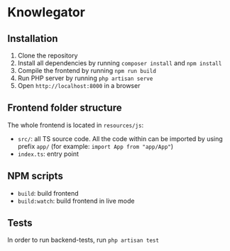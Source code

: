# Knowlegator

## Installation
1. Clone the repository
2. Install all dependencies by running `composer install` and `npm install`
3. Compile the frontend by running `npm run build`
4. Run PHP server by running `php artisan serve`
5. Open `http://localhost:8000` in a browser

## Frontend folder structure
The whole frontend is located in `resources/js`:
- `src/`: all TS source code. All the code within can be imported by using prefix `app/` (for example: `import App from "app/App"`)
- `index.ts`: entry point

## NPM scripts
- `build`: build frontend
- `build:watch`: build frontend in live mode

## Tests
In order to run backend-tests, run `php artisan test`
